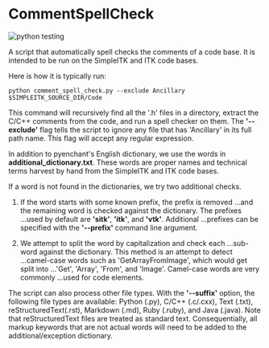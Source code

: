 # CommentSpellCheck

![python testing](https://github.com/SimpleITK/CommentSpellCheck/actions/workflows/python-app.yml/badge.svg)


A script that automatically spell checks the comments of a code base.
It is intended to be run on the SimpleITK and ITK code bases.

Here is how it is typically run:

    python comment_spell_check.py --exclude Ancillary $SIMPLEITK_SOURCE_DIR/Code

This command will recursively find all the '.h' files in a directory,
extract the C/C++ comments from the code, and run a spell checker on them.
The **'--exclude'** flag tells the script to ignore any file that has
'Ancillary' in its full path name.  This flag will accept any
regular expression.

In addition to pyenchant's English dictionary, we use the words in
**additional_dictionary.txt**.  These words are proper names and
technical terms harvest by hand from the SimpleITK and ITK code bases.

If a word is not found in the dictionaries, we try two additional checks.

1. If the word starts with some known prefix, the prefix is removed
...and the remaining word is checked against the dictionary.  The prefixes
...used by default are **'sitk'**, **'itk'**, and **'vtk'**.  Additional
...prefixes can be specified with the **'--prefix'** command line argument.

2. We attempt to split the word by capitalization and check each
...sub-word against the dictionary.  This method is an attempt to detect
...camel-case words such as 'GetArrayFromImage', which would get split into
...'Get', 'Array', 'From', and 'Image'.  Camel-case words are very commonly
...used for code elements.

The script can also process other file types.  With the **'--suffix'**
option, the following file types are available: Python (.py), C/C++
(.c/.cxx), Text (.txt), reStructuredText(.rst), Markdown (.md), Ruby (.ruby),
and Java (.java).  Note that reStructuredText files are treated as standard
text.  Consequentially, all markup keywords that are not actual words will
need to be added to the additional/exception dictionary.
